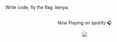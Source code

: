 <p> Write code, fly the flag :kenya: </p>
<br>
<div align=center>
        Now Playing on spotify 🎧
  <p>
   <a href=”https://spotify-github-profile.vercel.app/api/view.svg?uid=bu0iwkqgukjd602aiajc0b1mc&redirect=true">
<img src=”https://spotify-github-profile.vercel.app/api/view.svg?uid=bu0iwkqgukjd602aiajc0b1mc&cover_image=true&theme=novatorem&bar_color=53b14f&bar_color_cover=false"/>
  </a>
  </p>
</div>

